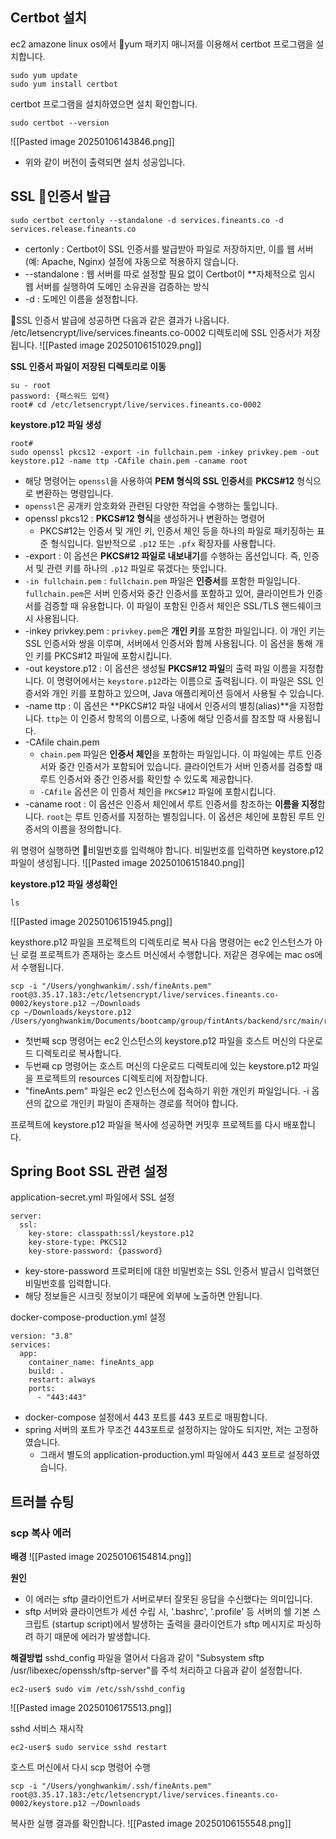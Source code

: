 
## Certbot 설치
ec2 amazone linux os에서 yum 패키지 매니저를 이용해서 certbot 프로그램을 설치합니다.
```
sudo yum update
sudo yum install certbot
```

certbot 프로그램을 설치하였으면 설치 확인합니다.
```
sudo certbot --version
```
![[Pasted image 20250106143846.png]]
- 위와 같이 버전이 출력되면 설치 성공입니다.

## SSL 인증서 발급
```
sudo certbot certonly --standalone -d services.fineants.co -d services.release.fineants.co
```
- certonly : Certbot이 SSL 인증서를 발급받아 파일로 저장하지만, 이를 웹 서버(예: Apache, Nginx) 설정에 자동으로 적용하지 않습니다.
- --standalone : 웹 서버를 따로 설정할 필요 없이 Certbot이 **자체적으로 임시 웹 서버를 실행하여 도메인 소유권을 검증하는 방식
- -d : 도메인 이름을 설정합니다.

SSL 인증서 발급에 성공하면 다음과 같은 결과가 나옵니다. /etc/letsencrypt/live/services.fineants.co-0002 디렉토리에 SSL 인증서가 저장됩니다.
![[Pasted image 20250106151029.png]]

**SSL 인증서 파일이 저장된 디렉토리로 이동**
```
su - root
password: {패스워드 입력}
root# cd /etc/letsencrypt/live/services.fineants.co-0002
```

**keystore.p12 파일 생성**
```
root#
sudo openssl pkcs12 -export -in fullchain.pem -inkey privkey.pem -out keystore.p12 -name ttp -CAfile chain.pem -caname root
```
- 해당 명령어는 `openssl`을 사용하여 **PEM 형식의 SSL 인증서**를 **PKCS#12** 형식으로 변환하는 명령입니다.
- `openssl`은 공개키 암호화와 관련된 다양한 작업을 수행하는 툴입니다.
- openssl pkcs12 : **PKCS#12 형식**을 생성하거나 변환하는 명령어
	- PKCS#12는 인증서 및 개인 키, 인증서 체인 등을 하나의 파일로 패키징하는 표준 형식입니다. 일반적으로 `.p12` 또는 `.pfx` 확장자를 사용합니다.
- -export : 이 옵션은 **PKCS#12 파일로 내보내기**를 수행하는 옵션입니다. 즉, 인증서 및 관련 키를 하나의 `.p12` 파일로 묶겠다는 뜻입니다.
- `-in fullchain.pem` : `fullchain.pem` 파일은 **인증서**를 포함한 파일입니다. `fullchain.pem`은 서버 인증서와 중간 인증서를 포함하고 있어, 클라이언트가 인증서를 검증할 때 유용합니다. 이 파일이 포함된 인증서 체인은 SSL/TLS 핸드쉐이크 시 사용됩니다.
- -inkey privkey.pem : `privkey.pem`은 **개인 키**를 포함한 파일입니다. 이 개인 키는 SSL 인증서와 쌍을 이루며, 서버에서 인증서와 함께 사용됩니다. 이 옵션을 통해 개인 키를 PKCS#12 파일에 포함시킵니다.
- -out keystore.p12 : 이 옵션은 생성될 **PKCS#12 파일**의 출력 파일 이름을 지정합니다. 이 명령어에서는 `keystore.p12`라는 이름으로 출력됩니다. 이 파일은 SSL 인증서와 개인 키를 포함하고 있으며, Java 애플리케이션 등에서 사용될 수 있습니다.
- -name ttp : 이 옵션은 **PKCS#12 파일 내에서 인증서의 별칭(alias)**을 지정합니다. `ttp`는 이 인증서 항목의 이름으로, 나중에 해당 인증서를 참조할 때 사용됩니다.
- -CAfile chain.pem
	- `chain.pem` 파일은 **인증서 체인**을 포함하는 파일입니다. 이 파일에는 루트 인증서와 중간 인증서가 포함되어 있습니다. 클라이언트가 서버 인증서를 검증할 때 루트 인증서와 중간 인증서를 확인할 수 있도록 제공합니다.
	- `-CAfile` 옵션은 이 인증서 체인을 `PKCS#12` 파일에 포함시킵니다.
- -caname root : 이 옵션은 인증서 체인에서 루트 인증서를 참조하는 **이름을 지정**합니다. `root`는 루트 인증서를 지정하는 별칭입니다. 이 옵션은 체인에 포함된 루트 인증서의 이름을 정의합니다.

위 명령어 실행하면 비밀번호를 입력해야 합니다. 비밀번호를 입력하면 keystore.p12 파일이 생성됩니다. 
![[Pasted image 20250106151840.png]]

**keystore.p12 파일 생성확인**
```
ls
```
![[Pasted image 20250106151945.png]]

keysthore.p12 파일을 프로젝트의 디렉토리로 복사
다음 명령어는 ec2 인스턴스가 아닌 로컬 프로젝트가 존재하는 호스트 머신에서 수행합니다. 저같은 경우에는 mac os에서 수행됩니다.
```
scp -i "/Users/yonghwankim/.ssh/fineAnts.pem" root@3.35.17.183:/etc/letsencrypt/live/services.fineants.co-0002/keystore.p12 ~/Downloads
cp ~/Downloads/keystore.p12 /Users/yonghwankim/Documents/bootcamp/group/fintAnts/backend/src/main/resources/ssl/keystore.p12
```
- 첫번째 scp 명령어는 ec2 인스턴스의 keystore.p12 파일을 호스트 머신의 다운로드 디렉토리로 복사합니다.
- 두번째 cp 명령어는 호스트 머신의 다운로드 디렉토리에 있는 keystore.p12 파일을 프로젝트의 resources 디렉토리에 저장합니다.
- "fineAnts.pem" 파일은 ec2 인스턴스에 접속하기 위한 개인키 파일입니다. -i 옵션의 값으로 개인키 파일이 존재하는 경로를 적어야 합니다.

프로젝트에 keystore.p12 파일을 복사에 성공하면 커밋후 프로젝트를 다시 배포합니다.


## Spring Boot SSL 관련 설정
application-secret.yml 파일에서 SSL 설정
```
server:  
  ssl:  
    key-store: classpath:ssl/keystore.p12  
    key-store-type: PKCS12  
    key-store-password: {password}
```
- key-store-password 프로퍼티에 대한 비밀번호는 SSL 인증서 발급시 입력했던 비밀번호를 입력합니다.
- 해당 정보들은 시크릿 정보이기 때문에 외부에 노출하면 안됩니다.

docker-compose-production.yml 설정
```
version: "3.8"  
services:  
  app:  
    container_name: fineAnts_app  
    build: .  
    restart: always  
    ports:  
      - "443:443"
```
- docker-compose 설정에서 443 포트를 443 포트로 매핑합니다.
- spring 서버의 포트가 무조건 443포트로 설정하지는 않아도 되지만, 저는 고정하였습니다.
	- 그래서 별도의 application-production.yml 파일에서 443 포트로 설정하였습니다.

## 트러블 슈팅
### scp 복사 에러
**배경**
![[Pasted image 20250106154814.png]]

**원인**
- 이 에러는 sftp 클라이언트가 서버로부터 잘못된 응답을 수신했다는 의미입니다.
- sftp 서버와 클라이언트가 세션 수립 시, '.bashrc', '.profile' 등 서버의 쉘 기본 스크립트 (startup script)에서 발생하는 출력을 클라이언트가 sftp 메시지로 파싱하려 하기 때문에 에러가 발생합니다.

**해결방법**
sshd_config 파일을 열어서 다음과 같이 "Subsystem sftp /usr/libexec/openssh/sftp-server"를 주석 처리하고 다음과 같이 설정합니다.
```
ec2-user$ sudo vim /etc/ssh/sshd_config
```
![[Pasted image 20250106175513.png]]


sshd 서비스 재시작
```
ec2-user$ sudo service sshd restart
```

호스트 머신에서 다시 scp 명령어 수행
```
scp -i "/Users/yonghwankim/.ssh/fineAnts.pem" root@3.35.17.183:/etc/letsencrypt/live/services.fineants.co-0002/keystore.p12 ~/Downloads
```

복사한 실행 결과를 확인합니다.
![[Pasted image 20250106155548.png]]